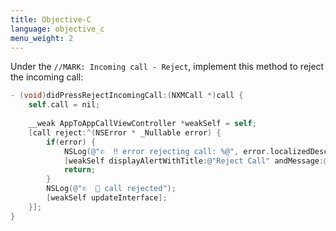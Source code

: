 ```yaml
---
title: Objective-C
language: objective_c
menu_weight: 2
---
```


Under the `//MARK: Incoming call - Reject`, implement this method to reject the incoming call:

```objective-c
- (void)didPressRejectIncomingCall:(NXMCall *)call {
    self.call = nil;
    
    __weak AppToAppCallViewController *weakSelf = self;
    [call reject:^(NSError * _Nullable error) {
        if(error) {
            NSLog(@"✆  ‼️ error rejecting call: %@", error.localizedDescription);
            [weakSelf displayAlertWithTitle:@"Reject Call" andMessage:@"Error rejecting call"];
            return;
        }
        NSLog(@"✆  🤙 call rejected");
        [weakSelf updateInterface];
    }];
}
```
